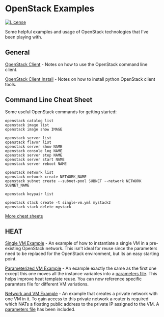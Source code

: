 # OpenStack Examples
[![License](https://img.shields.io/badge/license-MIT-blue.svg)](LICENSE.txt)

Some helpful examples and usage of OpenStack technologies that I've been playing with.

## General

[OpenStack Client](https://docs.openstack.org/python-openstackclient/latest/) - Notes on how to use the OpenStack command line client.

[OpenStack Client Install](https://docs.openstack.org/newton/user-guide/common/cli-install-openstack-command-line-clients.html) - Notes on how to install python OpenStack client tools.

## Command Line Cheat Sheet

Some useful OpenStack commands for getting started:
```
openstack catalog list
openstack image list
openstack image show IMAGE

openstack server list
openstack flavor list
openstack server show NAME
openstack console log NAME
openstack server stop NAME
openstack server start NAME
openstack server reboot NAME

openstack network list
openstack network create NETWORK_NAME
openstack subnet create --subnet-pool SUBNET --network NETWORK SUBNET_NAME

openstack keypair list

openstack stack create -t single-vm.yml mystack2
openstack stack delete mystack
```
[More cheat sheets](https://docs.openstack.org/ocata/user-guide/cli-cheat-sheet.html)


## HEAT
[Single VM Example](heat-templates/single-vm.yml) - An example of how to instantiate a single VM in a pre-existing OpenStack network. This isn't ideal for reuse since the parameters need to be replaced for the OpenStack environment, but its an easy starting point.

[Parameterized VM Example](heat-templates/parameterized-vm.yml) - An example exactly the same as the first one except this one moves all the instance variables into a [parameters file](heat-templates/parameterized-vm.env). This helps improve heat template reuse. You can now reference specific paramters file for different VM variations.

[Network and VM Example](heat-templates/network-and-vm-with-output.yml) - An example that creates a private network with one VM in it. To gain access to this private network a router is required which NATs a floating public address to the private IP assigned to the VM. A [parameters file](heat-templates/network-and-vm-with-output.env) has been included.
